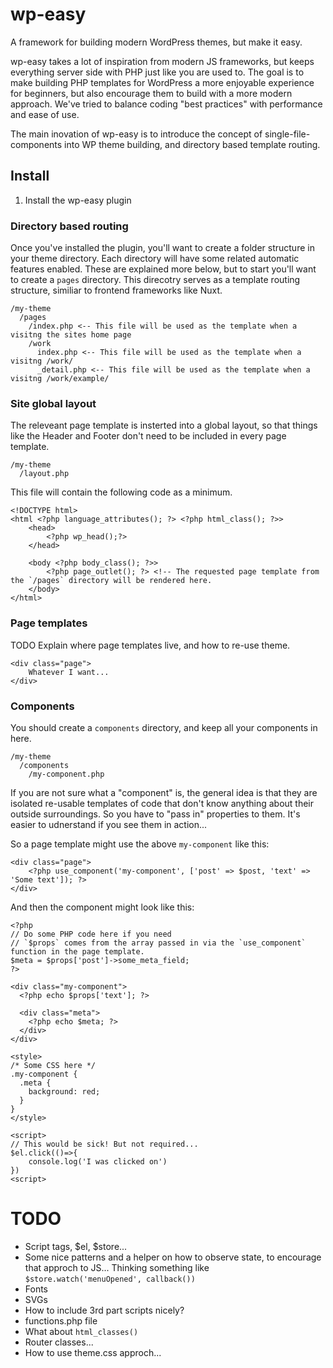 # wp-easy

A framework for building modern WordPress themes, but make it easy.

wp-easy takes a lot of inspiration from modern JS frameworks, but keeps everything server side with PHP just like you are used to. The goal is to make building PHP templates for WordPress a more enjoyable experience for beginners, but also encourage them to build with a more modern approach. We've tried to balance coding "best practices" with performance and ease of use.

The main inovation of wp-easy is to introduce the concept of single-file-components into WP theme building, and directory based template routing. 

## Install

1. Install the wp-easy plugin

### Directory based routing

Once you've installed the plugin, you'll want to create a folder structure in your theme directory. Each directory will have some related automatic features enabled. These are explained more below, but to start you'll want to create a `pages` directory. This direcotry serves as a template routing structure, similiar to frontend frameworks like Nuxt.

```
/my-theme
  /pages
    /index.php <-- This file will be used as the template when a visitng the sites home page
    /work
      index.php <-- This file will be used as the template when a visitng /work/
      _detail.php <-- This file will be used as the template when a visitng /work/example/
```

### Site global layout

The releveant page template is insterted into a global layout, so that things like the Header and Footer don't need to be included in every page template.

```
/my-theme
  /layout.php
```

This file will contain the following code as a minimum.

```
<!DOCTYPE html>
<html <?php language_attributes(); ?> <?php html_class(); ?>>
    <head>
        <?php wp_head();?>
    </head>

    <body <?php body_class(); ?>>
        <?php page_outlet(); ?> <!-- The requested page template from the `/pages` directory will be rendered here.
    </body>
</html>
```

### Page templates

TODO Explain where page templates live, and how to re-use theme.

```
<div class="page">
    Whatever I want...
</div>
```

### Components

You should create a `components` directory, and keep all your components in here.

```
/my-theme
  /components
    /my-component.php
```

If you are not sure what a "component" is, the general idea is that they are isolated re-usable templates of code that don't know anything about their outside surroundings. So you have to "pass in" properties to them. It's easier to udnerstand if you see them in action...

So a page template might use the above `my-component` like this:

```
<div class="page">
    <?php use_component('my-component', ['post' => $post, 'text' => 'Some text']); ?>
</div>
```

And then the component might look like this:

```
<?php
// Do some PHP code here if you need
// `$props` comes from the array passed in via the `use_component` function in the page template. 
$meta = $props['post']->some_meta_field;
?>

<div class="my-component">
  <?php echo $props['text']; ?>

  <div class="meta">
    <?php echo $meta; ?>
  </div>
</div>

<style>
/* Some CSS here */
.my-component {
  .meta {
    background: red;  
  }
}
</style>

<script>
// This would be sick! But not required...
$el.click(()=>{
    console.log('I was clicked on')
})
<script>
```


# TODO

- Script tags, $el, $store...
- Some nice patterns and a helper on how to observe state, to encourage that approch to JS... Thinking something like `$store.watch('menuOpened', callback())`
- Fonts
- SVGs
- How to include 3rd part scripts nicely?
- functions.php file
- What about `html_classes()`
- Router classes...
- How to use theme.css approch...
